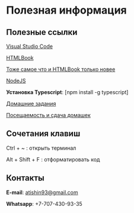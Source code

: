 # Полезная информация

## Полезные ссылки

[Visual Studio Code](https://code.visualstudio.com/)

[HTMLBook](http://htmlbook.ru/)

[Тоже самое что и HTMLBook только новее](https://webref.ru/)

[NodeJS](https://nodejs.org/en/)

**Установка Typescript**: [npm install -g typescript]

[Домашние задания](https://github.com/atishin/practice17/blob/master/HOMEWOKS.md)

[Посещаемость и сдача домашек](https://1drv.ms/x/s!AgawRcQo_GyPgZl2N-dnO-D1DVoO3g)

## Сочетания клавиш

Ctrl + ~ : открыть терминал

Alt + Shift + F : отформатировать код


## Контакты

**E-mail**: atishin93@gmail.com

**Whatsapp**: +7-707-430-93-35